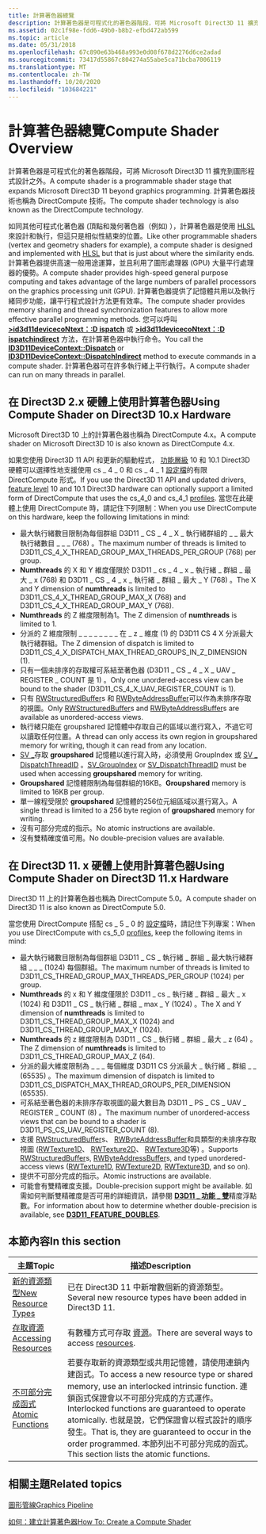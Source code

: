 ```yaml
---
title: 計算著色器總覽
description: 計算著色器是可程式化的著色器階段，可將 Microsoft Direct3D 11 擴充到圖形程式設計之外。 計算著色器技術也稱為 DirectCompute 技術。
ms.assetid: 02c1f98e-fdd6-49b0-b8b2-efbd472ab599
ms.topic: article
ms.date: 05/31/2018
ms.openlocfilehash: 67c890e63b468a993e0d08f678d2276d6ce2adad
ms.sourcegitcommit: 73417d55867c804274a55abe5ca71bcba7006119
ms.translationtype: MT
ms.contentlocale: zh-TW
ms.lasthandoff: 10/20/2020
ms.locfileid: "103684221"
---
```

# <a name="compute-shader-overview"></a><span data-ttu-id="4128c-104">計算著色器總覽</span><span class="sxs-lookup"><span data-stu-id="4128c-104">Compute Shader Overview</span></span>

<span data-ttu-id="4128c-105">計算著色器是可程式化的著色器階段，可將 Microsoft Direct3D 11 擴充到圖形程式設計之外。</span><span class="sxs-lookup"><span data-stu-id="4128c-105">A compute shader is a programmable shader stage that expands Microsoft Direct3D 11 beyond graphics programming.</span></span> <span data-ttu-id="4128c-106">計算著色器技術也稱為 DirectCompute 技術。</span><span class="sxs-lookup"><span data-stu-id="4128c-106">The compute shader technology is also known as the DirectCompute technology.</span></span>

<span data-ttu-id="4128c-107">如同其他可程式化著色器 (頂點和幾何著色器（例如) ），計算著色器是使用 [HLSL](/windows/desktop/direct3dhlsl/dx-graphics-hlsl) 來設計和執行，但這只是相似性結束的位置。</span><span class="sxs-lookup"><span data-stu-id="4128c-107">Like other programmable shaders (vertex and geometry shaders for example), a compute shader is designed and implemented with [HLSL](/windows/desktop/direct3dhlsl/dx-graphics-hlsl) but that is just about where the similarity ends.</span></span> <span data-ttu-id="4128c-108">計算著色器提供高速一般用途運算，並且利用了圖形處理器 (GPU) 大量平行處理器的優勢。</span><span class="sxs-lookup"><span data-stu-id="4128c-108">A compute shader provides high-speed general purpose computing and takes advantage of the large numbers of parallel processors on the graphics processing unit (GPU).</span></span> <span data-ttu-id="4128c-109">計算著色器提供了記憶體共用以及執行緒同步功能，讓平行程式設計方法更有效率。</span><span class="sxs-lookup"><span data-stu-id="4128c-109">The compute shader provides memory sharing and thread synchronization features to allow more effective parallel programming methods.</span></span> <span data-ttu-id="4128c-110">您可以呼叫 [**>id3d11devicecoNtext：:D ispatch**](/windows/desktop/api/D3D11/nf-d3d11-id3d11devicecontext-dispatch) 或 [**>id3d11devicecoNtext：:D ispatchindirect**](/windows/desktop/api/D3D11/nf-d3d11-id3d11devicecontext-dispatchindirect) 方法，在計算著色器中執行命令。</span><span class="sxs-lookup"><span data-stu-id="4128c-110">You call the [**ID3D11DeviceContext::Dispatch**](/windows/desktop/api/D3D11/nf-d3d11-id3d11devicecontext-dispatch) or [**ID3D11DeviceContext::DispatchIndirect**](/windows/desktop/api/D3D11/nf-d3d11-id3d11devicecontext-dispatchindirect) method to execute commands in a compute shader.</span></span> <span data-ttu-id="4128c-111">計算著色器可在許多執行緒上平行執行。</span><span class="sxs-lookup"><span data-stu-id="4128c-111">A compute shader can run on many threads in parallel.</span></span>

## <a name="using-compute-shader-on-direct3d-10x-hardware"></a><span data-ttu-id="4128c-112">在 Direct3D 2.x 硬體上使用計算著色器</span><span class="sxs-lookup"><span data-stu-id="4128c-112">Using Compute Shader on Direct3D 10.x Hardware</span></span>

<span data-ttu-id="4128c-113">Microsoft Direct3D 10 上的計算著色器也稱為 DirectCompute 4.x。</span><span class="sxs-lookup"><span data-stu-id="4128c-113">A compute shader on Microsoft Direct3D 10 is also known as DirectCompute 4.x.</span></span>

<span data-ttu-id="4128c-114">如果您使用 Direct3D 11 API 和更新的驅動程式， [功能層級](overviews-direct3d-11-devices-downlevel-intro.md) 10 和 10.1 Direct3D 硬體可以選擇性地支援使用 cs \_ 4 \_ 0 和 cs \_ 4 \_ 1 [設定檔](/windows/desktop/direct3dhlsl/dx-graphics-hlsl-models)的有限 DirectCompute 形式。</span><span class="sxs-lookup"><span data-stu-id="4128c-114">If you use the Direct3D 11 API and updated drivers, [feature level](overviews-direct3d-11-devices-downlevel-intro.md) 10 and 10.1 Direct3D hardware can optionally support a limited form of DirectCompute that uses the cs\_4\_0 and cs\_4\_1 [profiles](/windows/desktop/direct3dhlsl/dx-graphics-hlsl-models).</span></span> <span data-ttu-id="4128c-115">當您在此硬體上使用 DirectCompute 時，請記住下列限制：</span><span class="sxs-lookup"><span data-stu-id="4128c-115">When you use DirectCompute on this hardware, keep the following limitations in mind:</span></span>

-   <span data-ttu-id="4128c-116">最大執行緒數目限制為每個群組 D3D11 \_ CS \_ 4 \_ X \_ 執行緒群組的 \_ \_ 最大執行緒數目 \_ \_ \_ (768) 。</span><span class="sxs-lookup"><span data-stu-id="4128c-116">The maximum number of threads is limited to D3D11\_CS\_4\_X\_THREAD\_GROUP\_MAX\_THREADS\_PER\_GROUP (768) per group.</span></span>
-   <span data-ttu-id="4128c-117">**Numthreads** 的 X 和 Y 維度僅限於 D3D11 \_ cs \_ 4 \_ x \_ 執行緒 \_ 群組 \_ 最大 \_ x (768) 和 D3D11 \_ CS \_ 4 \_ x \_ 執行緒 \_ 群組 \_ 最大 \_ Y (768) 。</span><span class="sxs-lookup"><span data-stu-id="4128c-117">The X and Y dimension of **numthreads** is limited to D3D11\_CS\_4\_X\_THREAD\_GROUP\_MAX\_X (768) and D3D11\_CS\_4\_X\_THREAD\_GROUP\_MAX\_Y (768).</span></span>
-   <span data-ttu-id="4128c-118">**Numthreads** 的 Z 維度限制為1。</span><span class="sxs-lookup"><span data-stu-id="4128c-118">The Z dimension of **numthreads** is limited to 1.</span></span>
-   <span data-ttu-id="4128c-119">分派的 Z 維度限制 \_ \_ \_ \_ \_ \_ \_ \_ 在 \_ z \_ 維度 (1) 的 D3D11 CS 4 X 分派最大執行緒群組。</span><span class="sxs-lookup"><span data-stu-id="4128c-119">The Z dimension of dispatch is limited to D3D11\_CS\_4\_X\_DISPATCH\_MAX\_THREAD\_GROUPS\_IN\_Z\_DIMENSION (1).</span></span>
-   <span data-ttu-id="4128c-120">只有一個未排序的存取權可系結至著色器 (D3D11 \_ CS \_ 4 \_ X \_ UAV \_ REGISTER \_ COUNT 是 1) 。</span><span class="sxs-lookup"><span data-stu-id="4128c-120">Only one unordered-access view can be bound to the shader (D3D11\_CS\_4\_X\_UAV\_REGISTER\_COUNT is 1).</span></span>
-   <span data-ttu-id="4128c-121">只有 [RWStructuredBuffer](/windows/desktop/direct3dhlsl/sm5-object-rwstructuredbuffer)s 和 [RWByteAddressBuffer](/windows/desktop/direct3dhlsl/sm5-object-rwbyteaddressbuffer)可以作為未排序存取的視圖。</span><span class="sxs-lookup"><span data-stu-id="4128c-121">Only [RWStructuredBuffer](/windows/desktop/direct3dhlsl/sm5-object-rwstructuredbuffer)s and [RWByteAddressBuffer](/windows/desktop/direct3dhlsl/sm5-object-rwbyteaddressbuffer)s are available as unordered-access views.</span></span>
-   <span data-ttu-id="4128c-122">執行緒只能在 groupshared 記憶體中存取自己的區域以進行寫入，不過它可以讀取任何位置。</span><span class="sxs-lookup"><span data-stu-id="4128c-122">A thread can only access its own region in groupshared memory for writing, though it can read from any location.</span></span>
-   <span data-ttu-id="4128c-123">[SV \_](/previous-versions/windows/desktop/legacy/ff471569(v=vs.85))存取 **groupshared** 記憶體以進行寫入時，必須使用 GroupIndex 或 [SV \_ DispatchThreadID](/windows/desktop/direct3dhlsl/sv-dispatchthreadid) 。</span><span class="sxs-lookup"><span data-stu-id="4128c-123">[SV\_GroupIndex](/previous-versions/windows/desktop/legacy/ff471569(v=vs.85)) or [SV\_DispatchThreadID](/windows/desktop/direct3dhlsl/sv-dispatchthreadid) must be used when accessing **groupshared** memory for writing.</span></span>
-   <span data-ttu-id="4128c-124">**Groupshared** 記憶體限制為每個群組的16KB。</span><span class="sxs-lookup"><span data-stu-id="4128c-124">**Groupshared** memory is limited to 16KB per group.</span></span>
-   <span data-ttu-id="4128c-125">單一線程受限於 **groupshared** 記憶體的256位元組區域以進行寫入。</span><span class="sxs-lookup"><span data-stu-id="4128c-125">A single thread is limited to a 256 byte region of **groupshared** memory for writing.</span></span>
-   <span data-ttu-id="4128c-126">沒有可部分完成的指示。</span><span class="sxs-lookup"><span data-stu-id="4128c-126">No atomic instructions are available.</span></span>
-   <span data-ttu-id="4128c-127">沒有雙精確度值可用。</span><span class="sxs-lookup"><span data-stu-id="4128c-127">No double-precision values are available.</span></span>

## <a name="using-compute-shader-on-direct3d-11x-hardware"></a><span data-ttu-id="4128c-128">在 Direct3D 11. x 硬體上使用計算著色器</span><span class="sxs-lookup"><span data-stu-id="4128c-128">Using Compute Shader on Direct3D 11.x Hardware</span></span>

<span data-ttu-id="4128c-129">Direct3D 11 上的計算著色器也稱為 DirectCompute 5.0。</span><span class="sxs-lookup"><span data-stu-id="4128c-129">A compute shader on Direct3D 11 is also known as DirectCompute 5.0.</span></span>

<span data-ttu-id="4128c-130">當您使用 DirectCompute 搭配 cs \_ 5 \_ 0 的 [設定檔](/windows/desktop/direct3dhlsl/dx-graphics-hlsl-models)時，請記住下列專案：</span><span class="sxs-lookup"><span data-stu-id="4128c-130">When you use DirectCompute with cs\_5\_0 [profiles](/windows/desktop/direct3dhlsl/dx-graphics-hlsl-models), keep the following items in mind:</span></span>

-   <span data-ttu-id="4128c-131">最大執行緒數目限制為每個群組 D3D11 \_ CS \_ 執行緒 \_ 群組 \_ 最大執行緒群組 \_ \_ \_ (1024) 每個群組。</span><span class="sxs-lookup"><span data-stu-id="4128c-131">The maximum number of threads is limited to D3D11\_CS\_THREAD\_GROUP\_MAX\_THREADS\_PER\_GROUP (1024) per group.</span></span>
-   <span data-ttu-id="4128c-132">**Numthreads** 的 x 和 Y 維度僅限於 D3D11 \_ cs \_ 執行緒 \_ 群組 \_ 最大 \_ x (1024) 和 D3D11 \_ CS \_ 執行緒 \_ 群組 \_ max \_ Y (1024) 。</span><span class="sxs-lookup"><span data-stu-id="4128c-132">The X and Y dimension of **numthreads** is limited to D3D11\_CS\_THREAD\_GROUP\_MAX\_X (1024) and D3D11\_CS\_THREAD\_GROUP\_MAX\_Y (1024).</span></span>
-   <span data-ttu-id="4128c-133">**Numthreads** 的 z 維度限制為 D3D11 \_ CS \_ 執行緒 \_ 群組 \_ 最大 \_ z (64) 。</span><span class="sxs-lookup"><span data-stu-id="4128c-133">The Z dimension of **numthreads** is limited to D3D11\_CS\_THREAD\_GROUP\_MAX\_Z (64).</span></span>
-   <span data-ttu-id="4128c-134">分派的最大維度限制為 \_ \_ \_ 每個維度 D3D11 CS 分派最大 \_ 執行緒 \_ 群組 \_ \_ (65535) 。</span><span class="sxs-lookup"><span data-stu-id="4128c-134">The maximum dimension of dispatch is limited to D3D11\_CS\_DISPATCH\_MAX\_THREAD\_GROUPS\_PER\_DIMENSION (65535).</span></span>
-   <span data-ttu-id="4128c-135">可系結至著色器的未排序存取視圖的最大數目為 D3D11 \_ PS \_ CS \_ UAV \_ REGISTER \_ COUNT (8) 。</span><span class="sxs-lookup"><span data-stu-id="4128c-135">The maximum number of unordered-access views that can be bound to a shader is D3D11\_PS\_CS\_UAV\_REGISTER\_COUNT (8).</span></span>
-   <span data-ttu-id="4128c-136">支援 [RWStructuredBuffer](/windows/desktop/direct3dhlsl/sm5-object-rwstructuredbuffer)s、 [RWByteAddressBuffer](/windows/desktop/direct3dhlsl/sm5-object-rwbyteaddressbuffer)和具類型的未排序存取視圖 ([RWTexture1D](/windows/desktop/direct3dhlsl/sm5-object-rwtexture1d)、 [RWTexture2D](/windows/desktop/direct3dhlsl/sm5-object-rwtexture2d)、 [RWTexture3D](/windows/desktop/direct3dhlsl/sm5-object-rwtexture3d)等) 。</span><span class="sxs-lookup"><span data-stu-id="4128c-136">Supports [RWStructuredBuffer](/windows/desktop/direct3dhlsl/sm5-object-rwstructuredbuffer)s, [RWByteAddressBuffer](/windows/desktop/direct3dhlsl/sm5-object-rwbyteaddressbuffer)s, and typed unordered-access views ([RWTexture1D](/windows/desktop/direct3dhlsl/sm5-object-rwtexture1d), [RWTexture2D](/windows/desktop/direct3dhlsl/sm5-object-rwtexture2d), [RWTexture3D](/windows/desktop/direct3dhlsl/sm5-object-rwtexture3d), and so on).</span></span>
-   <span data-ttu-id="4128c-137">提供不可部分完成的指示。</span><span class="sxs-lookup"><span data-stu-id="4128c-137">Atomic instructions are available.</span></span>
-   <span data-ttu-id="4128c-138">可能會有雙精確度支援。</span><span class="sxs-lookup"><span data-stu-id="4128c-138">Double-precision support might be available.</span></span> <span data-ttu-id="4128c-139">如需如何判斷雙精確度是否可用的詳細資訊，請參閱 [**D3D11 \_ 功能 \_ 雙**](/windows/desktop/api/D3D11/ne-d3d11-d3d11_feature)精度浮點數。</span><span class="sxs-lookup"><span data-stu-id="4128c-139">For information about how to determine whether double-precision is available, see [**D3D11\_FEATURE\_DOUBLES**](/windows/desktop/api/D3D11/ne-d3d11-d3d11_feature).</span></span>

## <a name="in-this-section"></a><span data-ttu-id="4128c-140">本節內容</span><span class="sxs-lookup"><span data-stu-id="4128c-140">In this section</span></span>



| <span data-ttu-id="4128c-141">主題</span><span class="sxs-lookup"><span data-stu-id="4128c-141">Topic</span></span>                                                                              | <span data-ttu-id="4128c-142">描述</span><span class="sxs-lookup"><span data-stu-id="4128c-142">Description</span></span>                                                                                                                                                                                                                                                           |
|------------------------------------------------------------------------------------|-----------------------------------------------------------------------------------------------------------------------------------------------------------------------------------------------------------------------------------------------------------------------|
| [<span data-ttu-id="4128c-143">新的資源類型</span><span class="sxs-lookup"><span data-stu-id="4128c-143">New Resource Types</span></span>](direct3d-11-advanced-stages-cs-resources.md)<br/>      | <span data-ttu-id="4128c-144">已在 Direct3D 11 中新增數個新的資源類型。</span><span class="sxs-lookup"><span data-stu-id="4128c-144">Several new resource types have been added in Direct3D 11.</span></span><br/>                                                                                                                                                                                                 |
| [<span data-ttu-id="4128c-145">存取資源</span><span class="sxs-lookup"><span data-stu-id="4128c-145">Accessing Resources</span></span>](direct3d-11-advanced-stages-cs-access.md)<br/>        | <span data-ttu-id="4128c-146">有數種方式可存取 [資源](overviews-direct3d-11-resources-types.md)。</span><span class="sxs-lookup"><span data-stu-id="4128c-146">There are several ways to access [resources](overviews-direct3d-11-resources-types.md).</span></span><br/>                                                                                                                                                                   |
| [<span data-ttu-id="4128c-147">不可部分完成函式</span><span class="sxs-lookup"><span data-stu-id="4128c-147">Atomic Functions</span></span>](direct3d-11-advanced-stages-cs-atomic-functions.md)<br/> | <span data-ttu-id="4128c-148">若要存取新的資源類型或共用記憶體，請使用連鎖內建函式。</span><span class="sxs-lookup"><span data-stu-id="4128c-148">To access a new resource type or shared memory, use an interlocked intrinsic function.</span></span> <span data-ttu-id="4128c-149">連鎖函式保證會以不可部分完成的方式運作。</span><span class="sxs-lookup"><span data-stu-id="4128c-149">Interlocked functions are guaranteed to operate atomically.</span></span> <span data-ttu-id="4128c-150">也就是說，它們保證會以程式設計的順序發生。</span><span class="sxs-lookup"><span data-stu-id="4128c-150">That is, they are guaranteed to occur in the order programmed.</span></span> <span data-ttu-id="4128c-151">本節列出不可部分完成的函式。</span><span class="sxs-lookup"><span data-stu-id="4128c-151">This section lists the atomic functions.</span></span><br/> |



 

## <a name="related-topics"></a><span data-ttu-id="4128c-152">相關主題</span><span class="sxs-lookup"><span data-stu-id="4128c-152">Related topics</span></span>

<dl> <dt>

[<span data-ttu-id="4128c-153">圖形管線</span><span class="sxs-lookup"><span data-stu-id="4128c-153">Graphics Pipeline</span></span>](overviews-direct3d-11-graphics-pipeline.md)
</dt> <dt>

[<span data-ttu-id="4128c-154">如何：建立計算著色器</span><span class="sxs-lookup"><span data-stu-id="4128c-154">How To: Create a Compute Shader</span></span>](direct3d-11-advanced-stages-compute-create.md)
</dt> </dl>

 

